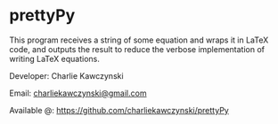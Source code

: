prettyPy
========

This program receives a string of some equation and wraps it in LaTeX code, and outputs the result to reduce the verbose implementation of writing LaTeX equations.


Developer: Charlie Kawczynski

Email:       charliekawczynski@gmail.com

Available @: https://github.com/charliekawczynski/prettyPy
